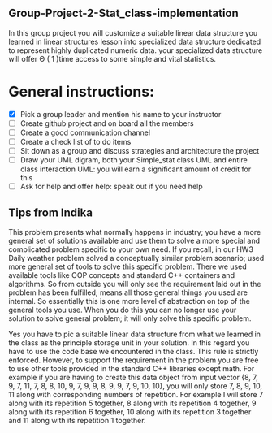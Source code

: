 ## Group-Project-2-Stat_class-implementation
In this group project you will customize a suitable linear data structure you  learned in linear structures lesson into specialized data structure dedicated to represent highly duplicated numeric data. your specialized data structure will offer Θ ( 1 )time access to some simple and vital statistics. 

# General instructions:

- [x] Pick a group leader and mention his name to your instructor 
- [ ] Create github project and on board all the members
- [ ] Create a good communication channel
- [ ] Create a check list of to do items
- [ ] Sit down as a group and discuss strategies and architecture the project
- [ ] Draw your UML digram, both your Simple_stat class UML and entire class interaction UML: you will earn a significant amount of credit for this
- [ ] Ask for help and offer help: speak out if you need help

## Tips from Indika

This problem presents what normally happens in industry; you have a more general set of solutions available and use them to solve a more special and complicated problem specific to your own need. If you recall, in our HW3 Daily weather problem solved a conceptually similar problem scenario; used more general set of tools to solve this specific problem. There we used available tools like OOP concepts and standard C++ containers and algorithms. So from outside you will only see the requirement laid out in the problem has been fulfilled; means all those general things you used are internal.  So essentially this is one more level of abstraction on top of the general tools you use. When you do this you can no longer use your solution to solve general problem; it will only solve this specific problem.

Yes you have to pic a suitable linear data structure from what we learned in the class as the principle storage unit in your solution. In this regard you have to use the code base we encountered in the class. This rule is strictly enforced. However, to support the requirement in the problem you are free to use other tools provided in the standard C++ libraries except math. For example if you are having to create this data object from input vector {8, 7,  9, 7, 11, 7, 8, 8, 10, 9, 7, 9, 9, 8, 9, 9, 7, 9, 10, 10}, you will only store 7, 8, 9, 10, 11 along with corresponding numbers of repetition. For example I will store 7 along with its repetition 5 together, 8 along with its repetition 4 together,  9 along with its repetition 6 together, 10 along with its repetition 3 together and 11 along with its repetition 1 together. 


